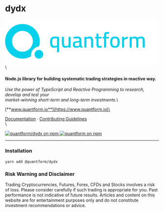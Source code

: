 # dydx

![quantform-logo](https://raw.githubusercontent.com/quantform/quantform/main/quantform.svg)\


#### Node.js library for building systematic trading strategies in reactive way.

_Use the power of TypeScript and Reactive Programming to research, develop and test your_\
_market-winning short-term and long-term investments._\


[**www.quantform.io**](https://www.quantform.io)\


[Documentation](https://developer.quantform.io/) · [Contributing Guidelines](CONTRIBUTING.md)\
\


[![quantform/dydx on npm](https://img.shields.io/npm/v/@quantform/dydx.svg?logo=npm\&logoColor=fff\&label=@quantform/dydx\&color=03D1EB) ](https://www.npmjs.com/package/@quantform/dydx)  [![quantform on npm](https://img.shields.io/badge/license-MIT-blue.svg)](LICENSE.md)

***

### Installation

```
yarn add @quantform/dydx
```

### Risk Warning and Disclaimer

Trading Cryptocurrencies, Futures, Forex, CFDs and Stocks involves a risk of loss. Please consider carefully if such trading is appropriate for you. Past performance is not indicative of future results. Articles and content on this website are for entertainment purposes only and do not constitute investment recommendations or advice.

